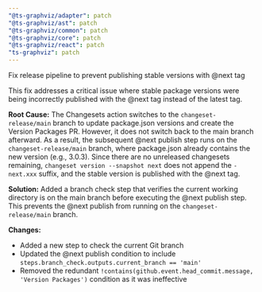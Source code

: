 ```yaml
---
"@ts-graphviz/adapter": patch
"@ts-graphviz/ast": patch
"@ts-graphviz/common": patch
"@ts-graphviz/core": patch
"@ts-graphviz/react": patch
"ts-graphviz": patch
---
```


Fix release pipeline to prevent publishing stable versions with @next tag

This fix addresses a critical issue where stable package versions were being incorrectly published with the @next tag instead of the latest tag.

**Root Cause:**
The Changesets action switches to the `changeset-release/main` branch to update package.json versions and create the Version Packages PR. However, it does not switch back to the main branch afterward. As a result, the subsequent @next publish step runs on the `changeset-release/main` branch, where package.json already contains the new version (e.g., 3.0.3). Since there are no unreleased changesets remaining, `changeset version --snapshot next` does not append the `-next.xxx` suffix, and the stable version is published with the @next tag.

**Solution:**
Added a branch check step that verifies the current working directory is on the main branch before executing the @next publish step. This prevents the @next publish from running on the `changeset-release/main` branch.

**Changes:**
- Added a new step to check the current Git branch
- Updated the @next publish condition to include `steps.branch_check.outputs.current_branch == 'main'`
- Removed the redundant `!contains(github.event.head_commit.message, 'Version Packages')` condition as it was ineffective

